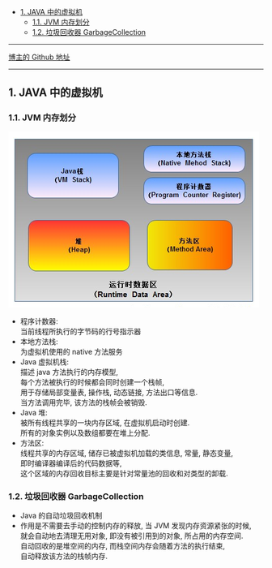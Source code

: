 <!-- TOC -->

- [1. JAVA 中的虚拟机](#1-java-中的虚拟机)
  - [1.1. JVM 内存划分](#11-jvm-内存划分)
  - [1.2. 垃圾回收器 GarbageCollection](#12-垃圾回收器-garbagecollection)

<!-- /TOC -->

****
[博主的 Github 地址](https://github.com/leon9dragon)
****

## 1. JAVA 中的虚拟机

### 1.1. JVM 内存划分
![image of jvm](https://raw.githubusercontent.com/leon9dragon/notes_of_java/master/99.images/20200323085111.png)
- 程序计数器:  
  当前线程所执行的字节码的行号指示器
- 本地方法栈:  
  为虚拟机使用的 native 方法服务
- Java 虚拟机栈:  
  描述 java 方法执行的内存模型,  
  每个方法被执行的时候都会同时创建一个栈帧,  
  用于存储局部变量表, 操作栈, 动态链接, 方法出口等信息.    
  当方法调用完毕, 该方法的栈帧会被销毁.
- Java 堆:  
  被所有线程共享的一块内存区域, 在虚拟机启动时创建.  
  所有的对象实例以及数组都要在堆上分配.
- 方法区:   
  线程共享的内存区域, 储存已被虚拟机加载的类信息, 常量, 静态变量,  
  即时编译器编译后的代码数据等,  
  这个区域的内存回收目标主要是针对常量池的回收和对类型的卸载.  
  
### 1.2. 垃圾回收器 GarbageCollection
- Java 的自动垃圾回收机制
- 作用是不需要去手动的控制内存的释放, 当 JVM 发现内存资源紧张的时候,  
  就会自动地去清理无用对象, 即没有被引用到的对象, 所占用的内存空间.  
  自动回收的是堆空间的内存, 而栈空间内存会随着方法的执行结束,  
  自动释放该方法的栈帧内存.